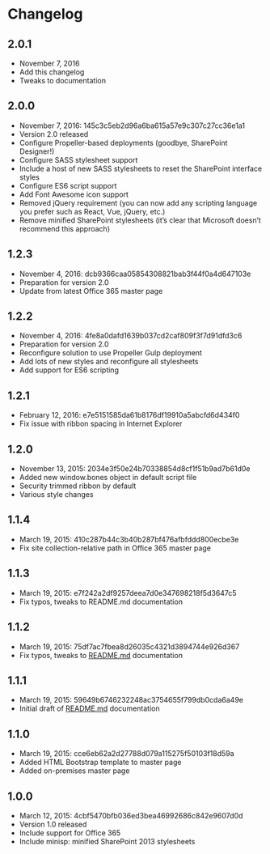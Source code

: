 # Changelog

## 2.0.1
- November 7, 2016
- Add this changelog
- Tweaks to documentation

## 2.0.0
- November 7, 2016: 145c3c5eb2d96a6ba615a57e9c307c27cc36e1a1
- Version 2.0 released
- Configure Propeller-based deployments (goodbye, SharePoint Designer!)
- Configure SASS stylesheet support
- Include a host of new SASS stylesheets to reset the SharePoint
interface styles
- Configure ES6 script support
- Add Font Awesome icon support
- Removed jQuery requirement (you can now add any scripting language
you prefer such as React, Vue, jQuery, etc.)
- Remove minified SharePoint stylesheets (it’s clear that Microsoft
doesn’t recommend this approach)

## 1.2.3
- November 4, 2016: dcb9366caa05854308821bab3f44f0a4d647103e
- Preparation for version 2.0
- Update from latest Office 365 master page

## 1.2.2
- November 4, 2016: 4fe8a0dafd1639b037cd2caf809f3f7d91dfd3c6
- Preparation for version 2.0
- Reconfigure solution to use Propeller Gulp deployment
- Add lots of new styles and reconfigure all stylesheets
- Add support for ES6 scripting

## 1.2.1
- February 12, 2016: e7e5151585da61b8176df19910a5abcfd6d434f0
- Fix issue with ribbon spacing in Internet Explorer

## 1.2.0
- November 13, 2015: 2034e3f50e24b70338854d8cf1f51b9ad7b61d0e
- Added new window.bones object in default script file
- Security trimmed ribbon by default
- Various style changes

## 1.1.4
- March 19, 2015: 410c287b44c3b40b287bf476afbfddd800ecbe3e
- Fix site collection-relative path in Office 365 master page

## 1.1.3
- March 19, 2015: e7f242a2df9257deea7d0e347698218f5d3647c5
- Fix typos, tweaks to README.md documentation

## 1.1.2
- March 19, 2015: 75df7ac7fbea8d26035c4321d3894744e926d367
- Fix typos, tweaks to [README.md](./README.md) documentation

## 1.1.1
- March 19, 2015: 59649b6746232248ac3754655f799db0cda6a49e
- Initial draft of [README.md](./README.md) documentation

## 1.1.0
- March 19, 2015: cce6eb62a2d27788d079a115275f50103f18d59a
- Added HTML Bootstrap template to master page
- Added on-premises master page

## 1.0.0
- March 12, 2015: 4cbf5470bfb036ed3bea46992686c842e9607d0d
- Version 1.0 released
- Include support for Office 365
- Include minisp: minified SharePoint 2013 stylesheets
